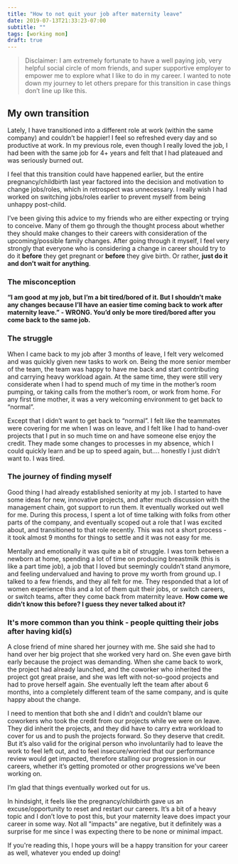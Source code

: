 ```yaml
---
title: "How to not quit your job after maternity leave"
date: 2019-07-13T21:33:23-07:00
subtitle: ""
tags: [working mom]
draft: true
---
```


> Disclaimer: I am extremely fortunate to have a well paying job, very helpful social circle of mom friends, and super supportive employer to empower me to explore what I like to do in my career. I wanted to note down my journey to let others prepare for this transition in case things don’t line up like this. 

## My own transition

Lately, I have transitioned into a different role at work (within the same company) and couldn’t be happier! I feel so refreshed every day and so productive at work. In my previous role, even though I really loved the job, I had been with the same job for 4+ years and felt that I had plateaued and was seriously burned out. 

I feel that this transition could have happened earlier, but the entire pregnancy/childbirth last year factored into the decision and motivation to change jobs/roles, which in retrospect was unnecessary. I really wish I had worked on switching jobs/roles earlier to prevent myself from being unhappy post-child. 

I’ve been giving this advice to my friends who are either expecting or trying to conceive. Many of them go through the thought process about whether they should make changes to their careers with consideration of the upcoming/possible family changes. After going through it myself, I feel very strongly that everyone who is considering a change in career should try to do it **before** they get pregnant or **before** they give birth. Or rather, **just do it and don’t wait for anything**. 

### The misconception
**“I am good at my job, but I’m a bit tired/bored of it. But I shouldn’t make any changes because I’ll have an easier time coming back to work after maternity leave.” - WRONG. You’d only be more tired/bored after you come back to the same job.**


### The struggle

When I came back to my job after 3 months of leave, I felt very welcomed and was quickly given new tasks to work on. Being the more senior member of the team, the team was happy to have me back and start contributing and carrying heavy workload again. At the same time, they were still very considerate when I had to spend much of my time in the mother’s room pumping, or taking calls from the mother’s room, or work from home. For any first time mother, it was a very welcoming environment to get back to “normal”.

Except that I didn’t want to get back to “normal”. I felt like the teammates were covering for me when I was on leave, and I felt like I had to hand-over projects that I put in so much time on and have someone else enjoy the credit. They made some changes to processes in my absence, which I could quickly learn and be up to speed again, but.... honestly I just didn’t want to. I was tired. 

### The journey of finding myself
Good thing I had already established seniority at my job. I started to have some ideas for new, innovative projects, and after much discussion with the management chain, got support to run them. It eventually worked out well for me. During this process, I spent a lot of time talking with folks from other parts of the company, and eventually scoped out a role that I was excited about, and transitioned to that role recently. This was not a short process - it took almost 9 months for things to settle and it was not easy for me. 

Mentally and emotionally it was quite a bit of struggle. I was torn between a newborn at home, spending a lot of time on producing breastmilk (this is like a part time job), a job that I loved but seemingly couldn’t stand anymore, and feeling undervalued and having to prove my worth from ground up. I talked to a few friends, and they all felt for me. They responded that a lot of women experience this and a lot of them quit their jobs, or switch careers, or switch teams, after they come back from maternity leave. **How come we didn’t know this before? I guess they never talked about it?**

### It's more common than you think - people quitting their jobs after having kid(s)
A close friend of mine shared her journey with me. She said she had to hand over her big project that she worked very hard on. She even gave birth early because the project was demanding. When she came back to work, the project had already launched, and the coworker who inherited the project got great praise, and she was left with not-so-good projects and had to prove herself again. She eventually left the team after about 6 months, into a completely different team of the same company, and is quite happy about the change. 

I need to mention that both she and I didn’t and couldn’t blame our coworkers who took the credit from our projects while we were on leave. They did inherit the projects, and they did have to carry extra workload to cover for us and to push the projects forward. So they deserve that credit. But it’s also valid for the original person who involuntarily had to leave the work to feel left out, and to feel insecure/worried that our performance review would get impacted, therefore stalling our progression in our careers, whether it’s getting promoted or other progressions we've been working on. 

I’m glad that things eventually worked out for us.  

In hindsight, it feels like the pregnancy/childbirth gave us an excuse/opportunity to reset and restart our careers. It’s a bit of a heavy topic and I don’t love to post this, but your maternity leave does impact your career in some way. Not all "impacts" are negative, but it definitely was a surprise for me since I was expecting there to be none or minimal impact. 

If you're reading this, I hope yours will be a happy transition for your career as well, whatever you ended up doing! 
<!--stackedit_data:
eyJoaXN0b3J5IjpbLTIwNzQ0MzM5MDhdfQ==
-->